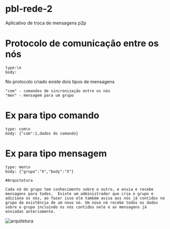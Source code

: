 # pbl-rede-2
Aplicativo de troca de mensagens p2p

# Protocolo de comunicação entre os nós
```
type:\n
body:

```
No protocolo criado existe dois tipos de mensagens

```
"com" - comandos de sincronização entre os nós
"men" - mensagem para um grupo
```
# Ex para tipo comando

```
type: com\n
body: {"com":1,dados do comando}

```
# Ex para tipo mensagem

```
type: men\n
body: {"grupo":"X","body":"X"}

#Arquitetura

Cada nó do grupo tem conhecimento sobre o outro, e envia e recebe mensagens para todos.  Existe um administrador que cria o grupo e adiciona os nós, ao fazer isso ele também avisa aos nós já contidos no grupo da existência de um novo nó. Um novo nó recebe todos os dados sobre o grupo incluindo os nós contidos nele e as mensagens já enviadas anteriomente.  

```

![arquitetura](https://github.com/absilva21/pbl-rede-2/assets/83670712/4b0b4f2e-6ce5-42fe-b3a4-606daf8d61fc)
